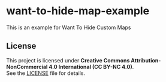 # want-to-hide-map-example
 This is an example for Want To Hide Custom Maps 

## License

This project is licensed under **Creative Commons Attribution-NonCommercial 4.0 International (CC BY-NC 4.0)**.  
See the [LICENSE](./LICENSE) file for details.
